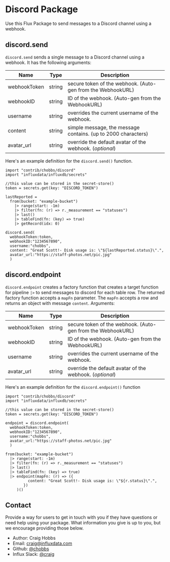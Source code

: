 # Discord Package


Use this Flux Package to send messages to a Discord channel using a webhook.

## discord.send

`discord.send` sends a single message to a Discord channel using a webhook. It has the following arguments:

| Name     | Type   | Description                                                       |
| ----     | ----   | -----------                                                       |
| webhookToken | string | secure token of the webhook. (Auto-gen from the WebhookURL)   |
| webhookID  | string | ID of the webhook. (Auto-gen from the WebhookURL)               |
| username | string | overrides the current username of the webhook.                    |
| content  | string | simple message, the message contains. (up to 2000 characters)     |
| avatar_url  | string | override the default avatar of the webhook. (_optional_)       |


Here's an example definition for the `discord.send()` function.

    import "contrib/chobbs/discord"
    import "influxdata/influxdb/secrets"

    //this value can be stored in the secret-store()
    token = secrets.get(key: "DISCORD_TOKEN")

    lastReported =
      from(bucket: "example-bucket")
        |> range(start: -1m)
        |> filter(fn: (r) => r._measurement == "statuses")
        |> last()
        |> tableFind(fn: (key) => true)
        |> getRecord(idx: 0)

    discord.send(
      webhookToken:token,
      webhookID:"1234567890",
      username:"chobbs",
      content: "Great Scott!- Disk usage is: \"${lastReported.status}\".",
      avatar_url:"https://staff-photos.net/pic.jpg"
      )

## discord.endpoint

`discord.endpoint` creates a factory function that creates a target function for pipeline `|>` to send messages 
to discord for each table row. The returned factory function accepts a `mapFn` parameter.
The `mapFn` accepts a row and returns an object with message `content`. Arguments:

| Name     | Type   | Description                                                       |
| ----     | ----   | -----------                                                       |
| webhookToken | string | secure token of the webhook. (Auto-gen from the WebhookURL)   |
| webhookID  | string | ID of the webhook. (Auto-gen from the WebhookURL)               |
| username | string | overrides the current username of the webhook.                    |
| avatar_url  | string | override the default avatar of the webhook. (_optional_)       |

Here's an example definition for the `discord.endpoint()` function

    import "contrib/chobbs/discord"
    import "influxdata/influxdb/secrets"

    //this value can be stored in the secret-store()
    token = secrets.get(key: "DISCORD_TOKEN")

    endpoint = discord.endpoint(
      webhookToken:token,
      webhookID:"1234567890",
      username:"chobbs",
      avatar_url:"https://staff-photos.net/pic.jpg"
      )
    
    from(bucket: "example-bucket")
      |> range(start: -1m)
      |> filter(fn: (r) => r._measurement == "statuses")
      |> last()
      |> tableFind(fn: (key) => true)
      |> endpoint(mapFn: (r) => ({
              content: "Great Scott!- Disk usage is: \"${r.status}\".",
            })
         )()

## Contact

Provide a way for users to get in touch with you if they have questions or need help using your package. What information you give is up to you, but we encourage providing those below.

- Author: Craig Hobbs
- Email: craig@influxdata.com
- Github: [@chobbs](https://github.com/chobbs)
- Influx Slack: [@craig](https://influxdata.com/slack)
